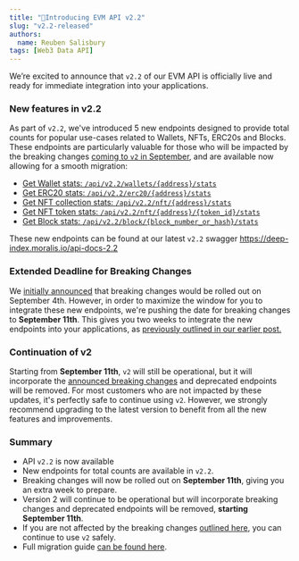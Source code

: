 ```yaml
---
title: "📣Introducing EVM API v2.2"
slug: "v2.2-released"
authors:
  name: Reuben Salisbury
tags: [Web3 Data API]
---
```


We’re excited to announce that `v2.2` of our EVM API is officially live and ready for immediate integration into your applications. 

### New features in v2.2
As part of `v2.2`, we've introduced 5 new endpoints designed to provide total counts for popular use-cases related to Wallets, NFTs, ERC20s and Blocks. These endpoints are particularly valuable for those who will be impacted by the breaking changes [coming to `v2` in September](/changelog/essential-api-changes), and are available now allowing for a smooth migration:

- [Get Wallet stats: `/api/v2.2/wallets/{address}/stats`](/web3-data-api/evm/reference/wallet-api/get-wallet-stats?address=0xcB1C1FdE09f811B294172696404e88E658659905&chain=eth)
- [Get ERC20 stats: `/api/v2.2/erc20/{address}/stats`](/web3-data-api/evm/reference/get-token-stats?address=0x046eee2cc3188071c02bfc1745a6b17c656e3f3d&chain=eth)
- [Get NFT collection stats: `/api/v2.2/nft/{address}/stats`](/web3-data-api/evm/reference/get-nft-collection-stats?address=0x412039ff52f96d18570395c4ddcaa2cac5707381&chain=eth)
- [Get NFT token stats: `/api/v2.2/nft/{address}/{token_id}/stats`](/web3-data-api/evm/reference/get-nft-token-stats?address=0x412039ff52f96d18570395c4ddcaa2cac5707381&token_id=50&chain=eth)
- [Get Block stats: `/api/v2.2/block/{block_number_or_hash}/stats`](/web3-data-api/evm/reference/get-block-stats?block_number_or_hash=17271713&chain=eth)

These new endpoints can be found at our latest `v2.2` swagger https://deep-index.moralis.io/api-docs-2.2

### Extended Deadline for Breaking Changes
We [initially announced](/changelog/essential-api-changes) that breaking changes would be rolled out on September 4th. However, in order to maximize the window for you to integrate these new endpoints, we're pushing the date for breaking changes to **September 11th**. This gives you two weeks to integrate the new endpoints into your applications, as [previously outlined in our earlier post.](/changelog/essential-api-changes)

### Continuation of v2
Starting from **September 11th**, `v2` will still be operational, but it will incorporate the [announced breaking changes](/changelog/essential-api-changes) and deprecated endpoints will be removed. For most customers who are not impacted by these updates, it's perfectly safe to continue using `v2`. However, we strongly recommend upgrading to the latest version to benefit from all the new features and improvements.

### Summary
- API `v2.2` is now available
- New endpoints for total counts are available in `v2.2`.
- Breaking changes will now be rolled out on **September 11th**, giving you an extra week to prepare.
- Version 2 will continue to be operational but will incorporate breaking changes and deprecated endpoints will be removed, **starting September 11th**. 
- If you are not affected by the breaking changes [outlined here](/changelog/essential-api-changes), you can continue to use `v2` safely.
- Full migration guide [can be found here](/web3-data-api/breaking-changes/migration-guide).
